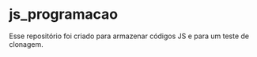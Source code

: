 # js_programacao
Esse repositório foi criado para armazenar códigos JS e para um teste de clonagem.
